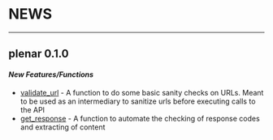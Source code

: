 # **NEWS**

***

## **plenar 0.1.0**

#### *New Features/Functions*

* [validate_url](R/validate_url.R) - A function to do some basic sanity checks on URLs. Meant to be used as an intermediary to sanitize urls before executing calls to the API
* [get_response](R/get_response.R) - A function to automate the checking of response codes and extracting of content

